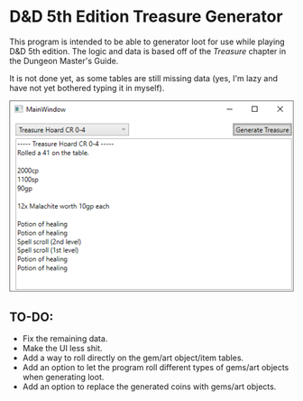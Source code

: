 # D&D 5th Edition Treasure Generator

This program is intended to be able to generator loot for use while playing D&D 5th edition. The logic and data is based off of the _Treasure_ chapter in the Dungeon Master's Guide.

It is not done yet, as some tables are still missing data (yes, I'm lazy and have not yet bothered typing it in myself). 

![Fuck if I know what's supposed to go here](Screenshot.png?raw=true "The result of generating loot fora treaasure hoard of CR 0-4")

## TO-DO:

* Fix the remaining data.
* Make the UI less shit.
* Add a way to roll directly on the gem/art object/item tables.
* Add an option to let the program roll different types of gems/art objects when generating loot.
* Add an option to replace the generated coins with gems/art objects.
